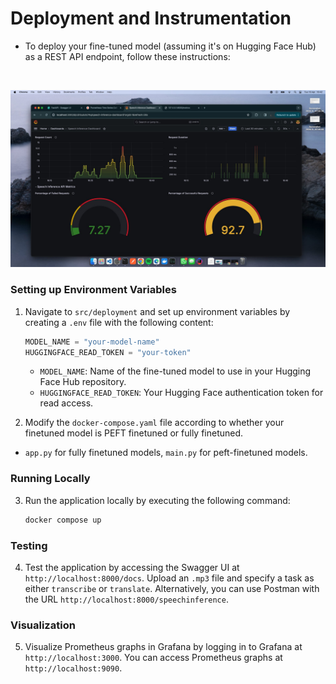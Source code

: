 # Deployment and Instrumentation

- To deploy your fine-tuned model (assuming it's on Hugging Face Hub) as a REST API endpoint, follow these instructions:
<br>

![Alt text](DOCS/image.png)

### Setting up Environment Variables

1. Navigate to `src/deployment` and set up environment variables by creating a `.env` file with the following content:
 
    ```python
    MODEL_NAME = "your-model-name"
    HUGGINGFACE_READ_TOKEN = "your-token"
    ```

   - `MODEL_NAME`: Name of the fine-tuned model to use in your Hugging Face Hub repository.
   - `HUGGINGFACE_READ_TOKEN`: Your Hugging Face authentication token for read access.

2. Modify the `docker-compose.yaml` file according to whether your finetuned model is PEFT finetuned or fully finetuned.
- `app.py` for fully finetuned models, `main.py` for peft-finetuned models.

### Running Locally

3. Run the application locally by executing the following command:

    ```bash
    docker compose up
    ```

### Testing

4. Test the application by accessing the Swagger UI at `http://localhost:8000/docs`. Upload an `.mp3` file and specify a task as either `transcribe` or `translate`. Alternatively, you can use Postman with the URL `http://localhost:8000/speechinference`.

### Visualization

5. Visualize Prometheus graphs in Grafana by logging in to Grafana at `http://localhost:3000`. You can access Prometheus graphs at `http://localhost:9090`.
